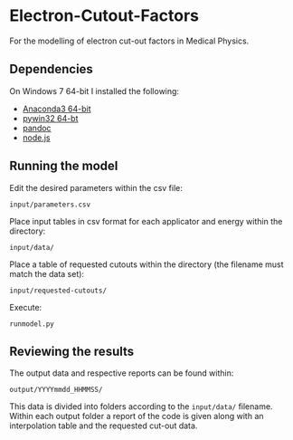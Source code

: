 Electron-Cutout-Factors
=======================

For the modelling of electron cut-out factors in Medical Physics.



Dependencies
------------

On Windows 7 64-bit I installed the following:

* [Anaconda3 64-bit](http://continuum.io/downloads#py34)
* [pywin32 64-bt](http://sourceforge.net/projects/pywin32/files/pywin32/Build%20219/pywin32-219.win-amd64-py3.4.exe/download)
* [pandoc](https://github.com/jgm/pandoc/releases)
* [node.js](http://nodejs.org/)


Running the model
-----------------

Edit the desired parameters within the csv file:

    input/parameters.csv

Place input tables in csv format for each applicator and energy within the directory:

    input/data/

Place a table of requested cutouts within the directory (the filename must match the data set):

    input/requested-cutouts/
    




Execute:

    runmodel.py



Reviewing the results
---------------------

The output data and respective reports can be found within:

    output/YYYYmmdd_HHMMSS/
    

This data is divided into folders according to the `input/data/` filename. Within each output folder a report of the code is given along with an interpolation table and the requested cut-out data.
